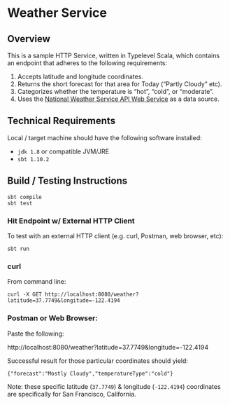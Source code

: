# Weather Service

## Overview

This is a sample HTTP Service, written in Typelevel Scala, which contains an endpoint that adheres to the following requirements:

1. Accepts latitude and longitude coordinates.
2. Returns the short forecast for that area for Today (“Partly Cloudy” etc).
3. Categorizes whether the temperature is “hot”, “cold”, or “moderate”. 
4. Uses the [National Weather Service API Web Service](https://www.weather.gov/documentation/services-web-api) as a data source. 

## Technical Requirements

Local / target machine should have the following software installed:

* `jdk 1.8` or compatible JVM/JRE
* `sbt 1.10.2`

## Build / Testing Instructions

```
sbt compile
sbt test
```
### Hit Endpoint w/ External HTTP Client

To test with an external HTTP client (e.g. curl, Postman, web browser, etc):

`sbt run`

### curl

From command line:

`curl -X GET http://localhost:8080/weather?latitude=37.7749&longitude=-122.4194`

### Postman or Web Browser:

Paste the following:

http://localhost:8080/weather?latitude=37.7749&longitude=-122.4194

Successful result for those particular coordinates should yield:

`{"forecast":"Mostly Cloudy","temperatureType":"cold"}`

Note: these specific latitude (`37.7749`) & longitude (`-122.4194`) coordinates are specifically for San Francisco, California.